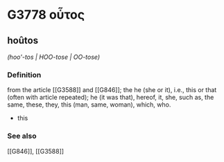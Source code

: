 # G3778 οὗτος

## hoûtos

_(hoo'-tos | HOO-tose | OO-tose)_

### Definition

from the article [[G3588]] and [[G846]]; the he (she or it), i.e., this or that (often with article repeated); he (it was that), hereof, it, she, such as, the same, these, they, this (man, same, woman), which, who.

- this

### See also

[[G846]], [[G3588]]

